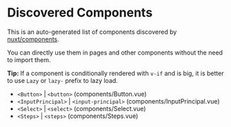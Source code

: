 # Discovered Components

This is an auto-generated list of components discovered by [nuxt/components](https://github.com/nuxt/components).

You can directly use them in pages and other components without the need to import them.

**Tip:** If a component is conditionally rendered with `v-if` and is big, it is better to use `Lazy` or `lazy-` prefix to lazy load.

- `<Button>` | `<button>` (components/Button.vue)
- `<InputPrincipal>` | `<input-principal>` (components/InputPrincipal.vue)
- `<Select>` | `<select>` (components/Select.vue)
- `<Steps>` | `<steps>` (components/Steps.vue)
